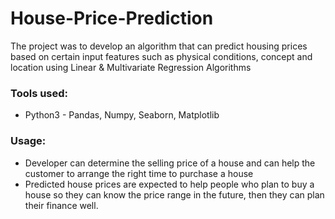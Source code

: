# House-Price-Prediction
The project was to develop an algorithm that can predict housing prices based on certain input features such as physical conditions, concept and
location using Linear & Multivariate Regression Algorithms

### Tools used:
- Python3 - Pandas, Numpy, Seaborn, Matplotlib

### Usage: 
- Developer can determine the selling price of a house and can help the customer to arrange the right time to purchase a house
- Predicted house prices are expected to help people who plan to buy a house so they can know the price range in the future, then they can plan their finance well.
